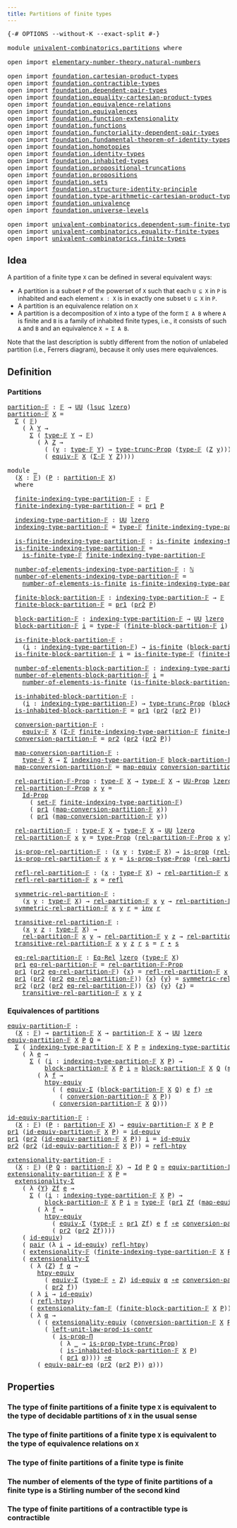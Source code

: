 ```yaml
---
title: Partitions of finite types
---
```


<pre class="Agda"><a id="52" class="Symbol">{-#</a> <a id="56" class="Keyword">OPTIONS</a> <a id="64" class="Pragma">--without-K</a> <a id="76" class="Pragma">--exact-split</a> <a id="90" class="Symbol">#-}</a>

<a id="95" class="Keyword">module</a> <a id="102" href="univalent-combinatorics.partitions.html" class="Module">univalent-combinatorics.partitions</a> <a id="137" class="Keyword">where</a>

<a id="144" class="Keyword">open</a> <a id="149" class="Keyword">import</a> <a id="156" href="elementary-number-theory.natural-numbers.html" class="Module">elementary-number-theory.natural-numbers</a>

<a id="198" class="Keyword">open</a> <a id="203" class="Keyword">import</a> <a id="210" href="foundation.cartesian-product-types.html" class="Module">foundation.cartesian-product-types</a>
<a id="245" class="Keyword">open</a> <a id="250" class="Keyword">import</a> <a id="257" href="foundation.contractible-types.html" class="Module">foundation.contractible-types</a>
<a id="287" class="Keyword">open</a> <a id="292" class="Keyword">import</a> <a id="299" href="foundation.dependent-pair-types.html" class="Module">foundation.dependent-pair-types</a>
<a id="331" class="Keyword">open</a> <a id="336" class="Keyword">import</a> <a id="343" href="foundation.equality-cartesian-product-types.html" class="Module">foundation.equality-cartesian-product-types</a>
<a id="387" class="Keyword">open</a> <a id="392" class="Keyword">import</a> <a id="399" href="foundation.equivalence-relations.html" class="Module">foundation.equivalence-relations</a>
<a id="432" class="Keyword">open</a> <a id="437" class="Keyword">import</a> <a id="444" href="foundation.equivalences.html" class="Module">foundation.equivalences</a>
<a id="468" class="Keyword">open</a> <a id="473" class="Keyword">import</a> <a id="480" href="foundation.function-extensionality.html" class="Module">foundation.function-extensionality</a>
<a id="515" class="Keyword">open</a> <a id="520" class="Keyword">import</a> <a id="527" href="foundation.functions.html" class="Module">foundation.functions</a>
<a id="548" class="Keyword">open</a> <a id="553" class="Keyword">import</a> <a id="560" href="foundation.functoriality-dependent-pair-types.html" class="Module">foundation.functoriality-dependent-pair-types</a>
<a id="606" class="Keyword">open</a> <a id="611" class="Keyword">import</a> <a id="618" href="foundation.fundamental-theorem-of-identity-types.html" class="Module">foundation.fundamental-theorem-of-identity-types</a>
<a id="667" class="Keyword">open</a> <a id="672" class="Keyword">import</a> <a id="679" href="foundation.homotopies.html" class="Module">foundation.homotopies</a>
<a id="701" class="Keyword">open</a> <a id="706" class="Keyword">import</a> <a id="713" href="foundation.identity-types.html" class="Module">foundation.identity-types</a>
<a id="739" class="Keyword">open</a> <a id="744" class="Keyword">import</a> <a id="751" href="foundation.inhabited-types.html" class="Module">foundation.inhabited-types</a>
<a id="778" class="Keyword">open</a> <a id="783" class="Keyword">import</a> <a id="790" href="foundation.propositional-truncations.html" class="Module">foundation.propositional-truncations</a>
<a id="827" class="Keyword">open</a> <a id="832" class="Keyword">import</a> <a id="839" href="foundation.propositions.html" class="Module">foundation.propositions</a>
<a id="863" class="Keyword">open</a> <a id="868" class="Keyword">import</a> <a id="875" href="foundation.sets.html" class="Module">foundation.sets</a>
<a id="891" class="Keyword">open</a> <a id="896" class="Keyword">import</a> <a id="903" href="foundation.structure-identity-principle.html" class="Module">foundation.structure-identity-principle</a>
<a id="943" class="Keyword">open</a> <a id="948" class="Keyword">import</a> <a id="955" href="foundation.type-arithmetic-cartesian-product-types.html" class="Module">foundation.type-arithmetic-cartesian-product-types</a>
<a id="1006" class="Keyword">open</a> <a id="1011" class="Keyword">import</a> <a id="1018" href="foundation.univalence.html" class="Module">foundation.univalence</a>
<a id="1040" class="Keyword">open</a> <a id="1045" class="Keyword">import</a> <a id="1052" href="foundation.universe-levels.html" class="Module">foundation.universe-levels</a>

<a id="1080" class="Keyword">open</a> <a id="1085" class="Keyword">import</a> <a id="1092" href="univalent-combinatorics.dependent-sum-finite-types.html" class="Module">univalent-combinatorics.dependent-sum-finite-types</a>
<a id="1143" class="Keyword">open</a> <a id="1148" class="Keyword">import</a> <a id="1155" href="univalent-combinatorics.equality-finite-types.html" class="Module">univalent-combinatorics.equality-finite-types</a>
<a id="1201" class="Keyword">open</a> <a id="1206" class="Keyword">import</a> <a id="1213" href="univalent-combinatorics.finite-types.html" class="Module">univalent-combinatorics.finite-types</a>
</pre>
## Idea

A partition of a finite type `X` can be defined in several equivalent ways:

- A partition is a subset `P` of the powerset of `X` such that each `U ⊆ X` in `P` is inhabited and each element `x : X` is in exactly one subset `U ⊆ X` in `P`.
- A partition is an equivalence relation on `X`
- A partition is a decomposition of `X` into a type of the form `Σ A B` where `A` is finite and `B` is a family of inhabited finite types, i.e., it consists of such `A` and `B` and an equivalence `X ≃ Σ A B`.

Note that the last description is subtly different from the notion of unlabeled partition (i.e., Ferrers diagram), because it only uses mere equivalences.

## Definition

### Partitions

<pre class="Agda"><a id="partition-𝔽"></a><a id="1956" href="univalent-combinatorics.partitions.html#1956" class="Function">partition-𝔽</a> <a id="1968" class="Symbol">:</a> <a id="1970" href="univalent-combinatorics.finite-types.html#4743" class="Function">𝔽</a> <a id="1972" class="Symbol">→</a> <a id="1974" href="foundation-core.universe-levels.html#235" class="Primitive">UU</a> <a id="1977" class="Symbol">(</a><a id="1978" href="Agda.Primitive.html#780" class="Primitive">lsuc</a> <a id="1983" href="Agda.Primitive.html#764" class="Primitive">lzero</a><a id="1988" class="Symbol">)</a>
<a id="1990" href="univalent-combinatorics.partitions.html#1956" class="Function">partition-𝔽</a> <a id="2002" href="univalent-combinatorics.partitions.html#2002" class="Bound">X</a> <a id="2004" class="Symbol">=</a>
  <a id="2008" href="foundation-core.dependent-pair-types.html#515" class="Record">Σ</a> <a id="2010" class="Symbol">(</a> <a id="2012" href="univalent-combinatorics.finite-types.html#4743" class="Function">𝔽</a><a id="2013" class="Symbol">)</a>
    <a id="2019" class="Symbol">(</a> <a id="2021" class="Symbol">λ</a> <a id="2023" href="univalent-combinatorics.partitions.html#2023" class="Bound">Y</a> <a id="2025" class="Symbol">→</a>
      <a id="2033" href="foundation-core.dependent-pair-types.html#515" class="Record">Σ</a> <a id="2035" class="Symbol">(</a> <a id="2037" href="univalent-combinatorics.finite-types.html#4782" class="Function">type-𝔽</a> <a id="2044" href="univalent-combinatorics.partitions.html#2023" class="Bound">Y</a> <a id="2046" class="Symbol">→</a> <a id="2048" href="univalent-combinatorics.finite-types.html#4743" class="Function">𝔽</a><a id="2049" class="Symbol">)</a>
        <a id="2059" class="Symbol">(</a> <a id="2061" class="Symbol">λ</a> <a id="2063" href="univalent-combinatorics.partitions.html#2063" class="Bound">Z</a> <a id="2065" class="Symbol">→</a>
          <a id="2077" class="Symbol">(</a> <a id="2079" class="Symbol">(</a><a id="2080" href="univalent-combinatorics.partitions.html#2080" class="Bound">y</a> <a id="2082" class="Symbol">:</a> <a id="2084" href="univalent-combinatorics.finite-types.html#4782" class="Function">type-𝔽</a> <a id="2091" href="univalent-combinatorics.partitions.html#2023" class="Bound">Y</a><a id="2092" class="Symbol">)</a> <a id="2094" class="Symbol">→</a> <a id="2096" href="foundation.propositional-truncations.html#2048" class="Function">type-trunc-Prop</a> <a id="2112" class="Symbol">(</a><a id="2113" href="univalent-combinatorics.finite-types.html#4782" class="Function">type-𝔽</a> <a id="2120" class="Symbol">(</a><a id="2121" href="univalent-combinatorics.partitions.html#2063" class="Bound">Z</a> <a id="2123" href="univalent-combinatorics.partitions.html#2080" class="Bound">y</a><a id="2124" class="Symbol">)))</a> <a id="2128" href="foundation-core.cartesian-product-types.html#590" class="Function Operator">×</a>
          <a id="2140" class="Symbol">(</a> <a id="2142" href="univalent-combinatorics.finite-types.html#17801" class="Function">equiv-𝔽</a> <a id="2150" href="univalent-combinatorics.partitions.html#2002" class="Bound">X</a> <a id="2152" class="Symbol">(</a><a id="2153" href="univalent-combinatorics.dependent-sum-finite-types.html#2958" class="Function">Σ-𝔽</a> <a id="2157" href="univalent-combinatorics.partitions.html#2023" class="Bound">Y</a> <a id="2159" href="univalent-combinatorics.partitions.html#2063" class="Bound">Z</a><a id="2160" class="Symbol">))))</a>

<a id="2166" class="Keyword">module</a> <a id="2173" href="univalent-combinatorics.partitions.html#2173" class="Module">_</a>
  <a id="2177" class="Symbol">(</a><a id="2178" href="univalent-combinatorics.partitions.html#2178" class="Bound">X</a> <a id="2180" class="Symbol">:</a> <a id="2182" href="univalent-combinatorics.finite-types.html#4743" class="Function">𝔽</a><a id="2183" class="Symbol">)</a> <a id="2185" class="Symbol">(</a><a id="2186" href="univalent-combinatorics.partitions.html#2186" class="Bound">P</a> <a id="2188" class="Symbol">:</a> <a id="2190" href="univalent-combinatorics.partitions.html#1956" class="Function">partition-𝔽</a> <a id="2202" href="univalent-combinatorics.partitions.html#2178" class="Bound">X</a><a id="2203" class="Symbol">)</a>
  <a id="2207" class="Keyword">where</a>

  <a id="2216" href="univalent-combinatorics.partitions.html#2216" class="Function">finite-indexing-type-partition-𝔽</a> <a id="2249" class="Symbol">:</a> <a id="2251" href="univalent-combinatorics.finite-types.html#4743" class="Function">𝔽</a>
  <a id="2255" href="univalent-combinatorics.partitions.html#2216" class="Function">finite-indexing-type-partition-𝔽</a> <a id="2288" class="Symbol">=</a> <a id="2290" href="foundation-core.dependent-pair-types.html#605" class="Field">pr1</a> <a id="2294" href="univalent-combinatorics.partitions.html#2186" class="Bound">P</a>

  <a id="2299" href="univalent-combinatorics.partitions.html#2299" class="Function">indexing-type-partition-𝔽</a> <a id="2325" class="Symbol">:</a> <a id="2327" href="foundation-core.universe-levels.html#235" class="Primitive">UU</a> <a id="2330" href="Agda.Primitive.html#764" class="Primitive">lzero</a>
  <a id="2338" href="univalent-combinatorics.partitions.html#2299" class="Function">indexing-type-partition-𝔽</a> <a id="2364" class="Symbol">=</a> <a id="2366" href="univalent-combinatorics.finite-types.html#4782" class="Function">type-𝔽</a> <a id="2373" href="univalent-combinatorics.partitions.html#2216" class="Function">finite-indexing-type-partition-𝔽</a>

  <a id="2409" href="univalent-combinatorics.partitions.html#2409" class="Function">is-finite-indexing-type-partition-𝔽</a> <a id="2445" class="Symbol">:</a> <a id="2447" href="univalent-combinatorics.finite-types.html#4004" class="Function">is-finite</a> <a id="2457" href="univalent-combinatorics.partitions.html#2299" class="Function">indexing-type-partition-𝔽</a>
  <a id="2485" href="univalent-combinatorics.partitions.html#2409" class="Function">is-finite-indexing-type-partition-𝔽</a> <a id="2521" class="Symbol">=</a>
    <a id="2527" href="univalent-combinatorics.finite-types.html#4827" class="Function">is-finite-type-𝔽</a> <a id="2544" href="univalent-combinatorics.partitions.html#2216" class="Function">finite-indexing-type-partition-𝔽</a>

  <a id="2580" href="univalent-combinatorics.partitions.html#2580" class="Function">number-of-elements-indexing-type-partition-𝔽</a> <a id="2625" class="Symbol">:</a> <a id="2627" href="elementary-number-theory.natural-numbers.html#1530" class="Datatype">ℕ</a>
  <a id="2631" href="univalent-combinatorics.partitions.html#2580" class="Function">number-of-elements-indexing-type-partition-𝔽</a> <a id="2676" class="Symbol">=</a>
    <a id="2682" href="univalent-combinatorics.finite-types.html#12503" class="Function">number-of-elements-is-finite</a> <a id="2711" href="univalent-combinatorics.partitions.html#2409" class="Function">is-finite-indexing-type-partition-𝔽</a>

  <a id="2750" href="univalent-combinatorics.partitions.html#2750" class="Function">finite-block-partition-𝔽</a> <a id="2775" class="Symbol">:</a> <a id="2777" href="univalent-combinatorics.partitions.html#2299" class="Function">indexing-type-partition-𝔽</a> <a id="2803" class="Symbol">→</a> <a id="2805" href="univalent-combinatorics.finite-types.html#4743" class="Function">𝔽</a>
  <a id="2809" href="univalent-combinatorics.partitions.html#2750" class="Function">finite-block-partition-𝔽</a> <a id="2834" class="Symbol">=</a> <a id="2836" href="foundation-core.dependent-pair-types.html#605" class="Field">pr1</a> <a id="2840" class="Symbol">(</a><a id="2841" href="foundation-core.dependent-pair-types.html#617" class="Field">pr2</a> <a id="2845" href="univalent-combinatorics.partitions.html#2186" class="Bound">P</a><a id="2846" class="Symbol">)</a>

  <a id="2851" href="univalent-combinatorics.partitions.html#2851" class="Function">block-partition-𝔽</a> <a id="2869" class="Symbol">:</a> <a id="2871" href="univalent-combinatorics.partitions.html#2299" class="Function">indexing-type-partition-𝔽</a> <a id="2897" class="Symbol">→</a> <a id="2899" href="foundation-core.universe-levels.html#235" class="Primitive">UU</a> <a id="2902" href="Agda.Primitive.html#764" class="Primitive">lzero</a>
  <a id="2910" href="univalent-combinatorics.partitions.html#2851" class="Function">block-partition-𝔽</a> <a id="2928" href="univalent-combinatorics.partitions.html#2928" class="Bound">i</a> <a id="2930" class="Symbol">=</a> <a id="2932" href="univalent-combinatorics.finite-types.html#4782" class="Function">type-𝔽</a> <a id="2939" class="Symbol">(</a><a id="2940" href="univalent-combinatorics.partitions.html#2750" class="Function">finite-block-partition-𝔽</a> <a id="2965" href="univalent-combinatorics.partitions.html#2928" class="Bound">i</a><a id="2966" class="Symbol">)</a>

  <a id="2971" href="univalent-combinatorics.partitions.html#2971" class="Function">is-finite-block-partition-𝔽</a> <a id="2999" class="Symbol">:</a>
    <a id="3005" class="Symbol">(</a><a id="3006" href="univalent-combinatorics.partitions.html#3006" class="Bound">i</a> <a id="3008" class="Symbol">:</a> <a id="3010" href="univalent-combinatorics.partitions.html#2299" class="Function">indexing-type-partition-𝔽</a><a id="3035" class="Symbol">)</a> <a id="3037" class="Symbol">→</a> <a id="3039" href="univalent-combinatorics.finite-types.html#4004" class="Function">is-finite</a> <a id="3049" class="Symbol">(</a><a id="3050" href="univalent-combinatorics.partitions.html#2851" class="Function">block-partition-𝔽</a> <a id="3068" href="univalent-combinatorics.partitions.html#3006" class="Bound">i</a><a id="3069" class="Symbol">)</a>
  <a id="3073" href="univalent-combinatorics.partitions.html#2971" class="Function">is-finite-block-partition-𝔽</a> <a id="3101" href="univalent-combinatorics.partitions.html#3101" class="Bound">i</a> <a id="3103" class="Symbol">=</a> <a id="3105" href="univalent-combinatorics.finite-types.html#4827" class="Function">is-finite-type-𝔽</a> <a id="3122" class="Symbol">(</a><a id="3123" href="univalent-combinatorics.partitions.html#2750" class="Function">finite-block-partition-𝔽</a> <a id="3148" href="univalent-combinatorics.partitions.html#3101" class="Bound">i</a><a id="3149" class="Symbol">)</a>

  <a id="3154" href="univalent-combinatorics.partitions.html#3154" class="Function">number-of-elements-block-partition-𝔽</a> <a id="3191" class="Symbol">:</a> <a id="3193" href="univalent-combinatorics.partitions.html#2299" class="Function">indexing-type-partition-𝔽</a> <a id="3219" class="Symbol">→</a> <a id="3221" href="elementary-number-theory.natural-numbers.html#1530" class="Datatype">ℕ</a>
  <a id="3225" href="univalent-combinatorics.partitions.html#3154" class="Function">number-of-elements-block-partition-𝔽</a> <a id="3262" href="univalent-combinatorics.partitions.html#3262" class="Bound">i</a> <a id="3264" class="Symbol">=</a>
    <a id="3270" href="univalent-combinatorics.finite-types.html#12503" class="Function">number-of-elements-is-finite</a> <a id="3299" class="Symbol">(</a><a id="3300" href="univalent-combinatorics.partitions.html#2971" class="Function">is-finite-block-partition-𝔽</a> <a id="3328" href="univalent-combinatorics.partitions.html#3262" class="Bound">i</a><a id="3329" class="Symbol">)</a>

  <a id="3334" href="univalent-combinatorics.partitions.html#3334" class="Function">is-inhabited-block-partition-𝔽</a> <a id="3365" class="Symbol">:</a>
    <a id="3371" class="Symbol">(</a><a id="3372" href="univalent-combinatorics.partitions.html#3372" class="Bound">i</a> <a id="3374" class="Symbol">:</a> <a id="3376" href="univalent-combinatorics.partitions.html#2299" class="Function">indexing-type-partition-𝔽</a><a id="3401" class="Symbol">)</a> <a id="3403" class="Symbol">→</a> <a id="3405" href="foundation.propositional-truncations.html#2048" class="Function">type-trunc-Prop</a> <a id="3421" class="Symbol">(</a><a id="3422" href="univalent-combinatorics.partitions.html#2851" class="Function">block-partition-𝔽</a> <a id="3440" href="univalent-combinatorics.partitions.html#3372" class="Bound">i</a><a id="3441" class="Symbol">)</a>
  <a id="3445" href="univalent-combinatorics.partitions.html#3334" class="Function">is-inhabited-block-partition-𝔽</a> <a id="3476" class="Symbol">=</a> <a id="3478" href="foundation-core.dependent-pair-types.html#605" class="Field">pr1</a> <a id="3482" class="Symbol">(</a><a id="3483" href="foundation-core.dependent-pair-types.html#617" class="Field">pr2</a> <a id="3487" class="Symbol">(</a><a id="3488" href="foundation-core.dependent-pair-types.html#617" class="Field">pr2</a> <a id="3492" href="univalent-combinatorics.partitions.html#2186" class="Bound">P</a><a id="3493" class="Symbol">))</a>

  <a id="3499" href="univalent-combinatorics.partitions.html#3499" class="Function">conversion-partition-𝔽</a> <a id="3522" class="Symbol">:</a>
    <a id="3528" href="univalent-combinatorics.finite-types.html#17801" class="Function">equiv-𝔽</a> <a id="3536" href="univalent-combinatorics.partitions.html#2178" class="Bound">X</a> <a id="3538" class="Symbol">(</a><a id="3539" href="univalent-combinatorics.dependent-sum-finite-types.html#2958" class="Function">Σ-𝔽</a> <a id="3543" href="univalent-combinatorics.partitions.html#2216" class="Function">finite-indexing-type-partition-𝔽</a> <a id="3576" href="univalent-combinatorics.partitions.html#2750" class="Function">finite-block-partition-𝔽</a><a id="3600" class="Symbol">)</a>
  <a id="3604" href="univalent-combinatorics.partitions.html#3499" class="Function">conversion-partition-𝔽</a> <a id="3627" class="Symbol">=</a> <a id="3629" href="foundation-core.dependent-pair-types.html#617" class="Field">pr2</a> <a id="3633" class="Symbol">(</a><a id="3634" href="foundation-core.dependent-pair-types.html#617" class="Field">pr2</a> <a id="3638" class="Symbol">(</a><a id="3639" href="foundation-core.dependent-pair-types.html#617" class="Field">pr2</a> <a id="3643" href="univalent-combinatorics.partitions.html#2186" class="Bound">P</a><a id="3644" class="Symbol">))</a>

  <a id="3650" href="univalent-combinatorics.partitions.html#3650" class="Function">map-conversion-partition-𝔽</a> <a id="3677" class="Symbol">:</a>
    <a id="3683" href="univalent-combinatorics.finite-types.html#4782" class="Function">type-𝔽</a> <a id="3690" href="univalent-combinatorics.partitions.html#2178" class="Bound">X</a> <a id="3692" class="Symbol">→</a> <a id="3694" href="foundation-core.dependent-pair-types.html#515" class="Record">Σ</a> <a id="3696" href="univalent-combinatorics.partitions.html#2299" class="Function">indexing-type-partition-𝔽</a> <a id="3722" href="univalent-combinatorics.partitions.html#2851" class="Function">block-partition-𝔽</a>
  <a id="3742" href="univalent-combinatorics.partitions.html#3650" class="Function">map-conversion-partition-𝔽</a> <a id="3769" class="Symbol">=</a> <a id="3771" href="foundation-core.equivalences.html#1821" class="Function">map-equiv</a> <a id="3781" href="univalent-combinatorics.partitions.html#3499" class="Function">conversion-partition-𝔽</a>

  <a id="3807" href="univalent-combinatorics.partitions.html#3807" class="Function">rel-partition-𝔽-Prop</a> <a id="3828" class="Symbol">:</a> <a id="3830" href="univalent-combinatorics.finite-types.html#4782" class="Function">type-𝔽</a> <a id="3837" href="univalent-combinatorics.partitions.html#2178" class="Bound">X</a> <a id="3839" class="Symbol">→</a> <a id="3841" href="univalent-combinatorics.finite-types.html#4782" class="Function">type-𝔽</a> <a id="3848" href="univalent-combinatorics.partitions.html#2178" class="Bound">X</a> <a id="3850" class="Symbol">→</a> <a id="3852" href="foundation-core.propositions.html#1393" class="Function">UU-Prop</a> <a id="3860" href="Agda.Primitive.html#764" class="Primitive">lzero</a>
  <a id="3868" href="univalent-combinatorics.partitions.html#3807" class="Function">rel-partition-𝔽-Prop</a> <a id="3889" href="univalent-combinatorics.partitions.html#3889" class="Bound">x</a> <a id="3891" href="univalent-combinatorics.partitions.html#3891" class="Bound">y</a> <a id="3893" class="Symbol">=</a>
    <a id="3899" href="foundation-core.sets.html#1420" class="Function">Id-Prop</a>
      <a id="3913" class="Symbol">(</a> <a id="3915" href="univalent-combinatorics.equality-finite-types.html#1918" class="Function">set-𝔽</a> <a id="3921" href="univalent-combinatorics.partitions.html#2216" class="Function">finite-indexing-type-partition-𝔽</a><a id="3953" class="Symbol">)</a>
      <a id="3961" class="Symbol">(</a> <a id="3963" href="foundation-core.dependent-pair-types.html#605" class="Field">pr1</a> <a id="3967" class="Symbol">(</a><a id="3968" href="univalent-combinatorics.partitions.html#3650" class="Function">map-conversion-partition-𝔽</a> <a id="3995" href="univalent-combinatorics.partitions.html#3889" class="Bound">x</a><a id="3996" class="Symbol">))</a>
      <a id="4005" class="Symbol">(</a> <a id="4007" href="foundation-core.dependent-pair-types.html#605" class="Field">pr1</a> <a id="4011" class="Symbol">(</a><a id="4012" href="univalent-combinatorics.partitions.html#3650" class="Function">map-conversion-partition-𝔽</a> <a id="4039" href="univalent-combinatorics.partitions.html#3891" class="Bound">y</a><a id="4040" class="Symbol">))</a>

  <a id="4046" href="univalent-combinatorics.partitions.html#4046" class="Function">rel-partition-𝔽</a> <a id="4062" class="Symbol">:</a> <a id="4064" href="univalent-combinatorics.finite-types.html#4782" class="Function">type-𝔽</a> <a id="4071" href="univalent-combinatorics.partitions.html#2178" class="Bound">X</a> <a id="4073" class="Symbol">→</a> <a id="4075" href="univalent-combinatorics.finite-types.html#4782" class="Function">type-𝔽</a> <a id="4082" href="univalent-combinatorics.partitions.html#2178" class="Bound">X</a> <a id="4084" class="Symbol">→</a> <a id="4086" href="foundation-core.universe-levels.html#235" class="Primitive">UU</a> <a id="4089" href="Agda.Primitive.html#764" class="Primitive">lzero</a>
  <a id="4097" href="univalent-combinatorics.partitions.html#4046" class="Function">rel-partition-𝔽</a> <a id="4113" href="univalent-combinatorics.partitions.html#4113" class="Bound">x</a> <a id="4115" href="univalent-combinatorics.partitions.html#4115" class="Bound">y</a> <a id="4117" class="Symbol">=</a> <a id="4119" href="foundation-core.propositions.html#1495" class="Function">type-Prop</a> <a id="4129" class="Symbol">(</a><a id="4130" href="univalent-combinatorics.partitions.html#3807" class="Function">rel-partition-𝔽-Prop</a> <a id="4151" href="univalent-combinatorics.partitions.html#4113" class="Bound">x</a> <a id="4153" href="univalent-combinatorics.partitions.html#4115" class="Bound">y</a><a id="4154" class="Symbol">)</a>

  <a id="4159" href="univalent-combinatorics.partitions.html#4159" class="Function">is-prop-rel-partition-𝔽</a> <a id="4183" class="Symbol">:</a> <a id="4185" class="Symbol">(</a><a id="4186" href="univalent-combinatorics.partitions.html#4186" class="Bound">x</a> <a id="4188" href="univalent-combinatorics.partitions.html#4188" class="Bound">y</a> <a id="4190" class="Symbol">:</a> <a id="4192" href="univalent-combinatorics.finite-types.html#4782" class="Function">type-𝔽</a> <a id="4199" href="univalent-combinatorics.partitions.html#2178" class="Bound">X</a><a id="4200" class="Symbol">)</a> <a id="4202" class="Symbol">→</a> <a id="4204" href="foundation-core.propositions.html#1309" class="Function">is-prop</a> <a id="4212" class="Symbol">(</a><a id="4213" href="univalent-combinatorics.partitions.html#4046" class="Function">rel-partition-𝔽</a> <a id="4229" href="univalent-combinatorics.partitions.html#4186" class="Bound">x</a> <a id="4231" href="univalent-combinatorics.partitions.html#4188" class="Bound">y</a><a id="4232" class="Symbol">)</a>
  <a id="4236" href="univalent-combinatorics.partitions.html#4159" class="Function">is-prop-rel-partition-𝔽</a> <a id="4260" href="univalent-combinatorics.partitions.html#4260" class="Bound">x</a> <a id="4262" href="univalent-combinatorics.partitions.html#4262" class="Bound">y</a> <a id="4264" class="Symbol">=</a> <a id="4266" href="foundation-core.propositions.html#1562" class="Function">is-prop-type-Prop</a> <a id="4284" class="Symbol">(</a><a id="4285" href="univalent-combinatorics.partitions.html#3807" class="Function">rel-partition-𝔽-Prop</a> <a id="4306" href="univalent-combinatorics.partitions.html#4260" class="Bound">x</a> <a id="4308" href="univalent-combinatorics.partitions.html#4262" class="Bound">y</a><a id="4309" class="Symbol">)</a>

  <a id="4314" href="univalent-combinatorics.partitions.html#4314" class="Function">refl-rel-partition-𝔽</a> <a id="4335" class="Symbol">:</a> <a id="4337" class="Symbol">(</a><a id="4338" href="univalent-combinatorics.partitions.html#4338" class="Bound">x</a> <a id="4340" class="Symbol">:</a> <a id="4342" href="univalent-combinatorics.finite-types.html#4782" class="Function">type-𝔽</a> <a id="4349" href="univalent-combinatorics.partitions.html#2178" class="Bound">X</a><a id="4350" class="Symbol">)</a> <a id="4352" class="Symbol">→</a> <a id="4354" href="univalent-combinatorics.partitions.html#4046" class="Function">rel-partition-𝔽</a> <a id="4370" href="univalent-combinatorics.partitions.html#4338" class="Bound">x</a> <a id="4372" href="univalent-combinatorics.partitions.html#4338" class="Bound">x</a>
  <a id="4376" href="univalent-combinatorics.partitions.html#4314" class="Function">refl-rel-partition-𝔽</a> <a id="4397" href="univalent-combinatorics.partitions.html#4397" class="Bound">x</a> <a id="4399" class="Symbol">=</a> <a id="4401" href="foundation-core.identity-types.html#1820" class="InductiveConstructor">refl</a>

  <a id="4409" href="univalent-combinatorics.partitions.html#4409" class="Function">symmetric-rel-partition-𝔽</a> <a id="4435" class="Symbol">:</a>
    <a id="4441" class="Symbol">(</a><a id="4442" href="univalent-combinatorics.partitions.html#4442" class="Bound">x</a> <a id="4444" href="univalent-combinatorics.partitions.html#4444" class="Bound">y</a> <a id="4446" class="Symbol">:</a> <a id="4448" href="univalent-combinatorics.finite-types.html#4782" class="Function">type-𝔽</a> <a id="4455" href="univalent-combinatorics.partitions.html#2178" class="Bound">X</a><a id="4456" class="Symbol">)</a> <a id="4458" class="Symbol">→</a> <a id="4460" href="univalent-combinatorics.partitions.html#4046" class="Function">rel-partition-𝔽</a> <a id="4476" href="univalent-combinatorics.partitions.html#4442" class="Bound">x</a> <a id="4478" href="univalent-combinatorics.partitions.html#4444" class="Bound">y</a> <a id="4480" class="Symbol">→</a> <a id="4482" href="univalent-combinatorics.partitions.html#4046" class="Function">rel-partition-𝔽</a> <a id="4498" href="univalent-combinatorics.partitions.html#4444" class="Bound">y</a> <a id="4500" href="univalent-combinatorics.partitions.html#4442" class="Bound">x</a>
  <a id="4504" href="univalent-combinatorics.partitions.html#4409" class="Function">symmetric-rel-partition-𝔽</a> <a id="4530" href="univalent-combinatorics.partitions.html#4530" class="Bound">x</a> <a id="4532" href="univalent-combinatorics.partitions.html#4532" class="Bound">y</a> <a id="4534" href="univalent-combinatorics.partitions.html#4534" class="Bound">r</a> <a id="4536" class="Symbol">=</a> <a id="4538" href="foundation-core.identity-types.html#2729" class="Function">inv</a> <a id="4542" href="univalent-combinatorics.partitions.html#4534" class="Bound">r</a>

  <a id="4547" href="univalent-combinatorics.partitions.html#4547" class="Function">transitive-rel-partition-𝔽</a> <a id="4574" class="Symbol">:</a>
    <a id="4580" class="Symbol">(</a><a id="4581" href="univalent-combinatorics.partitions.html#4581" class="Bound">x</a> <a id="4583" href="univalent-combinatorics.partitions.html#4583" class="Bound">y</a> <a id="4585" href="univalent-combinatorics.partitions.html#4585" class="Bound">z</a> <a id="4587" class="Symbol">:</a> <a id="4589" href="univalent-combinatorics.finite-types.html#4782" class="Function">type-𝔽</a> <a id="4596" href="univalent-combinatorics.partitions.html#2178" class="Bound">X</a><a id="4597" class="Symbol">)</a> <a id="4599" class="Symbol">→</a>
    <a id="4605" href="univalent-combinatorics.partitions.html#4046" class="Function">rel-partition-𝔽</a> <a id="4621" href="univalent-combinatorics.partitions.html#4581" class="Bound">x</a> <a id="4623" href="univalent-combinatorics.partitions.html#4583" class="Bound">y</a> <a id="4625" class="Symbol">→</a> <a id="4627" href="univalent-combinatorics.partitions.html#4046" class="Function">rel-partition-𝔽</a> <a id="4643" href="univalent-combinatorics.partitions.html#4583" class="Bound">y</a> <a id="4645" href="univalent-combinatorics.partitions.html#4585" class="Bound">z</a> <a id="4647" class="Symbol">→</a> <a id="4649" href="univalent-combinatorics.partitions.html#4046" class="Function">rel-partition-𝔽</a> <a id="4665" href="univalent-combinatorics.partitions.html#4581" class="Bound">x</a> <a id="4667" href="univalent-combinatorics.partitions.html#4585" class="Bound">z</a>
  <a id="4671" href="univalent-combinatorics.partitions.html#4547" class="Function">transitive-rel-partition-𝔽</a> <a id="4698" href="univalent-combinatorics.partitions.html#4698" class="Bound">x</a> <a id="4700" href="univalent-combinatorics.partitions.html#4700" class="Bound">y</a> <a id="4702" href="univalent-combinatorics.partitions.html#4702" class="Bound">z</a> <a id="4704" href="univalent-combinatorics.partitions.html#4704" class="Bound">r</a> <a id="4706" href="univalent-combinatorics.partitions.html#4706" class="Bound">s</a> <a id="4708" class="Symbol">=</a> <a id="4710" href="univalent-combinatorics.partitions.html#4704" class="Bound">r</a> <a id="4712" href="foundation-core.identity-types.html#2425" class="Function Operator">∙</a> <a id="4714" href="univalent-combinatorics.partitions.html#4706" class="Bound">s</a>

  <a id="4719" href="univalent-combinatorics.partitions.html#4719" class="Function">eq-rel-partition-𝔽</a> <a id="4738" class="Symbol">:</a> <a id="4740" href="foundation.equivalence-relations.html#970" class="Function">Eq-Rel</a> <a id="4747" href="Agda.Primitive.html#764" class="Primitive">lzero</a> <a id="4753" class="Symbol">(</a><a id="4754" href="univalent-combinatorics.finite-types.html#4782" class="Function">type-𝔽</a> <a id="4761" href="univalent-combinatorics.partitions.html#2178" class="Bound">X</a><a id="4762" class="Symbol">)</a>
  <a id="4766" href="foundation-core.dependent-pair-types.html#605" class="Field">pr1</a> <a id="4770" href="univalent-combinatorics.partitions.html#4719" class="Function">eq-rel-partition-𝔽</a> <a id="4789" class="Symbol">=</a> <a id="4791" href="univalent-combinatorics.partitions.html#3807" class="Function">rel-partition-𝔽-Prop</a>
  <a id="4814" href="foundation-core.dependent-pair-types.html#605" class="Field">pr1</a> <a id="4818" class="Symbol">(</a><a id="4819" href="foundation-core.dependent-pair-types.html#617" class="Field">pr2</a> <a id="4823" href="univalent-combinatorics.partitions.html#4719" class="Function">eq-rel-partition-𝔽</a><a id="4841" class="Symbol">)</a> <a id="4843" class="Symbol">{</a><a id="4844" href="univalent-combinatorics.partitions.html#4844" class="Bound">x</a><a id="4845" class="Symbol">}</a> <a id="4847" class="Symbol">=</a> <a id="4849" href="univalent-combinatorics.partitions.html#4314" class="Function">refl-rel-partition-𝔽</a> <a id="4870" href="univalent-combinatorics.partitions.html#4844" class="Bound">x</a>
  <a id="4874" href="foundation-core.dependent-pair-types.html#605" class="Field">pr1</a> <a id="4878" class="Symbol">(</a><a id="4879" href="foundation-core.dependent-pair-types.html#617" class="Field">pr2</a> <a id="4883" class="Symbol">(</a><a id="4884" href="foundation-core.dependent-pair-types.html#617" class="Field">pr2</a> <a id="4888" href="univalent-combinatorics.partitions.html#4719" class="Function">eq-rel-partition-𝔽</a><a id="4906" class="Symbol">))</a> <a id="4909" class="Symbol">{</a><a id="4910" href="univalent-combinatorics.partitions.html#4910" class="Bound">x</a><a id="4911" class="Symbol">}</a> <a id="4913" class="Symbol">{</a><a id="4914" href="univalent-combinatorics.partitions.html#4914" class="Bound">y</a><a id="4915" class="Symbol">}</a> <a id="4917" class="Symbol">=</a> <a id="4919" href="univalent-combinatorics.partitions.html#4409" class="Function">symmetric-rel-partition-𝔽</a> <a id="4945" href="univalent-combinatorics.partitions.html#4910" class="Bound">x</a> <a id="4947" href="univalent-combinatorics.partitions.html#4914" class="Bound">y</a>
  <a id="4951" href="foundation-core.dependent-pair-types.html#617" class="Field">pr2</a> <a id="4955" class="Symbol">(</a><a id="4956" href="foundation-core.dependent-pair-types.html#617" class="Field">pr2</a> <a id="4960" class="Symbol">(</a><a id="4961" href="foundation-core.dependent-pair-types.html#617" class="Field">pr2</a> <a id="4965" href="univalent-combinatorics.partitions.html#4719" class="Function">eq-rel-partition-𝔽</a><a id="4983" class="Symbol">))</a> <a id="4986" class="Symbol">{</a><a id="4987" href="univalent-combinatorics.partitions.html#4987" class="Bound">x</a><a id="4988" class="Symbol">}</a> <a id="4990" class="Symbol">{</a><a id="4991" href="univalent-combinatorics.partitions.html#4991" class="Bound">y</a><a id="4992" class="Symbol">}</a> <a id="4994" class="Symbol">{</a><a id="4995" href="univalent-combinatorics.partitions.html#4995" class="Bound">z</a><a id="4996" class="Symbol">}</a> <a id="4998" class="Symbol">=</a>
    <a id="5004" href="univalent-combinatorics.partitions.html#4547" class="Function">transitive-rel-partition-𝔽</a> <a id="5031" href="univalent-combinatorics.partitions.html#4987" class="Bound">x</a> <a id="5033" href="univalent-combinatorics.partitions.html#4991" class="Bound">y</a> <a id="5035" href="univalent-combinatorics.partitions.html#4995" class="Bound">z</a>
</pre>
### Equivalences of partitions

<pre class="Agda"><a id="equiv-partition-𝔽"></a><a id="5082" href="univalent-combinatorics.partitions.html#5082" class="Function">equiv-partition-𝔽</a> <a id="5100" class="Symbol">:</a>
  <a id="5104" class="Symbol">(</a><a id="5105" href="univalent-combinatorics.partitions.html#5105" class="Bound">X</a> <a id="5107" class="Symbol">:</a> <a id="5109" href="univalent-combinatorics.finite-types.html#4743" class="Function">𝔽</a><a id="5110" class="Symbol">)</a> <a id="5112" class="Symbol">→</a> <a id="5114" href="univalent-combinatorics.partitions.html#1956" class="Function">partition-𝔽</a> <a id="5126" href="univalent-combinatorics.partitions.html#5105" class="Bound">X</a> <a id="5128" class="Symbol">→</a> <a id="5130" href="univalent-combinatorics.partitions.html#1956" class="Function">partition-𝔽</a> <a id="5142" href="univalent-combinatorics.partitions.html#5105" class="Bound">X</a> <a id="5144" class="Symbol">→</a> <a id="5146" href="foundation-core.universe-levels.html#235" class="Primitive">UU</a> <a id="5149" href="Agda.Primitive.html#764" class="Primitive">lzero</a>
<a id="5155" href="univalent-combinatorics.partitions.html#5082" class="Function">equiv-partition-𝔽</a> <a id="5173" href="univalent-combinatorics.partitions.html#5173" class="Bound">X</a> <a id="5175" href="univalent-combinatorics.partitions.html#5175" class="Bound">P</a> <a id="5177" href="univalent-combinatorics.partitions.html#5177" class="Bound">Q</a> <a id="5179" class="Symbol">=</a>
  <a id="5183" href="foundation-core.dependent-pair-types.html#515" class="Record">Σ</a> <a id="5185" class="Symbol">(</a> <a id="5187" href="univalent-combinatorics.partitions.html#2299" class="Function">indexing-type-partition-𝔽</a> <a id="5213" href="univalent-combinatorics.partitions.html#5173" class="Bound">X</a> <a id="5215" href="univalent-combinatorics.partitions.html#5175" class="Bound">P</a> <a id="5217" href="foundation-core.equivalences.html#1621" class="Function Operator">≃</a> <a id="5219" href="univalent-combinatorics.partitions.html#2299" class="Function">indexing-type-partition-𝔽</a> <a id="5245" href="univalent-combinatorics.partitions.html#5173" class="Bound">X</a> <a id="5247" href="univalent-combinatorics.partitions.html#5177" class="Bound">Q</a><a id="5248" class="Symbol">)</a>
    <a id="5254" class="Symbol">(</a> <a id="5256" class="Symbol">λ</a> <a id="5258" href="univalent-combinatorics.partitions.html#5258" class="Bound">e</a> <a id="5260" class="Symbol">→</a>
      <a id="5268" href="foundation-core.dependent-pair-types.html#515" class="Record">Σ</a> <a id="5270" class="Symbol">(</a> <a id="5272" class="Symbol">(</a><a id="5273" href="univalent-combinatorics.partitions.html#5273" class="Bound">i</a> <a id="5275" class="Symbol">:</a> <a id="5277" href="univalent-combinatorics.partitions.html#2299" class="Function">indexing-type-partition-𝔽</a> <a id="5303" href="univalent-combinatorics.partitions.html#5173" class="Bound">X</a> <a id="5305" href="univalent-combinatorics.partitions.html#5175" class="Bound">P</a><a id="5306" class="Symbol">)</a> <a id="5308" class="Symbol">→</a>
          <a id="5320" href="univalent-combinatorics.partitions.html#2851" class="Function">block-partition-𝔽</a> <a id="5338" href="univalent-combinatorics.partitions.html#5173" class="Bound">X</a> <a id="5340" href="univalent-combinatorics.partitions.html#5175" class="Bound">P</a> <a id="5342" href="univalent-combinatorics.partitions.html#5273" class="Bound">i</a> <a id="5344" href="foundation-core.equivalences.html#1621" class="Function Operator">≃</a> <a id="5346" href="univalent-combinatorics.partitions.html#2851" class="Function">block-partition-𝔽</a> <a id="5364" href="univalent-combinatorics.partitions.html#5173" class="Bound">X</a> <a id="5366" href="univalent-combinatorics.partitions.html#5177" class="Bound">Q</a> <a id="5368" class="Symbol">(</a><a id="5369" href="foundation-core.equivalences.html#1821" class="Function">map-equiv</a> <a id="5379" href="univalent-combinatorics.partitions.html#5258" class="Bound">e</a> <a id="5381" href="univalent-combinatorics.partitions.html#5273" class="Bound">i</a><a id="5382" class="Symbol">))</a>
        <a id="5393" class="Symbol">(</a> <a id="5395" class="Symbol">λ</a> <a id="5397" href="univalent-combinatorics.partitions.html#5397" class="Bound">f</a> <a id="5399" class="Symbol">→</a>
          <a id="5411" href="foundation.equivalences.html#12711" class="Function">htpy-equiv</a>
            <a id="5434" class="Symbol">(</a> <a id="5436" class="Symbol">(</a> <a id="5438" href="foundation-core.functoriality-dependent-pair-types.html#10434" class="Function">equiv-Σ</a> <a id="5446" class="Symbol">(</a><a id="5447" href="univalent-combinatorics.partitions.html#2851" class="Function">block-partition-𝔽</a> <a id="5465" href="univalent-combinatorics.partitions.html#5173" class="Bound">X</a> <a id="5467" href="univalent-combinatorics.partitions.html#5177" class="Bound">Q</a><a id="5468" class="Symbol">)</a> <a id="5470" href="univalent-combinatorics.partitions.html#5258" class="Bound">e</a> <a id="5472" href="univalent-combinatorics.partitions.html#5397" class="Bound">f</a><a id="5473" class="Symbol">)</a> <a id="5475" href="foundation-core.equivalences.html#7869" class="Function Operator">∘e</a>
              <a id="5492" class="Symbol">(</a> <a id="5494" href="univalent-combinatorics.partitions.html#3499" class="Function">conversion-partition-𝔽</a> <a id="5517" href="univalent-combinatorics.partitions.html#5173" class="Bound">X</a> <a id="5519" href="univalent-combinatorics.partitions.html#5175" class="Bound">P</a><a id="5520" class="Symbol">))</a>
            <a id="5535" class="Symbol">(</a> <a id="5537" href="univalent-combinatorics.partitions.html#3499" class="Function">conversion-partition-𝔽</a> <a id="5560" href="univalent-combinatorics.partitions.html#5173" class="Bound">X</a> <a id="5562" href="univalent-combinatorics.partitions.html#5177" class="Bound">Q</a><a id="5563" class="Symbol">)))</a>

<a id="id-equiv-partition-𝔽"></a><a id="5568" href="univalent-combinatorics.partitions.html#5568" class="Function">id-equiv-partition-𝔽</a> <a id="5589" class="Symbol">:</a>
  <a id="5593" class="Symbol">(</a><a id="5594" href="univalent-combinatorics.partitions.html#5594" class="Bound">X</a> <a id="5596" class="Symbol">:</a> <a id="5598" href="univalent-combinatorics.finite-types.html#4743" class="Function">𝔽</a><a id="5599" class="Symbol">)</a> <a id="5601" class="Symbol">(</a><a id="5602" href="univalent-combinatorics.partitions.html#5602" class="Bound">P</a> <a id="5604" class="Symbol">:</a> <a id="5606" href="univalent-combinatorics.partitions.html#1956" class="Function">partition-𝔽</a> <a id="5618" href="univalent-combinatorics.partitions.html#5594" class="Bound">X</a><a id="5619" class="Symbol">)</a> <a id="5621" class="Symbol">→</a> <a id="5623" href="univalent-combinatorics.partitions.html#5082" class="Function">equiv-partition-𝔽</a> <a id="5641" href="univalent-combinatorics.partitions.html#5594" class="Bound">X</a> <a id="5643" href="univalent-combinatorics.partitions.html#5602" class="Bound">P</a> <a id="5645" href="univalent-combinatorics.partitions.html#5602" class="Bound">P</a>
<a id="5647" href="foundation-core.dependent-pair-types.html#605" class="Field">pr1</a> <a id="5651" class="Symbol">(</a><a id="5652" href="univalent-combinatorics.partitions.html#5568" class="Function">id-equiv-partition-𝔽</a> <a id="5673" href="univalent-combinatorics.partitions.html#5673" class="Bound">X</a> <a id="5675" href="univalent-combinatorics.partitions.html#5675" class="Bound">P</a><a id="5676" class="Symbol">)</a> <a id="5678" class="Symbol">=</a> <a id="5680" href="foundation-core.equivalences.html#2494" class="Function">id-equiv</a>
<a id="5689" href="foundation-core.dependent-pair-types.html#605" class="Field">pr1</a> <a id="5693" class="Symbol">(</a><a id="5694" href="foundation-core.dependent-pair-types.html#617" class="Field">pr2</a> <a id="5698" class="Symbol">(</a><a id="5699" href="univalent-combinatorics.partitions.html#5568" class="Function">id-equiv-partition-𝔽</a> <a id="5720" href="univalent-combinatorics.partitions.html#5720" class="Bound">X</a> <a id="5722" href="univalent-combinatorics.partitions.html#5722" class="Bound">P</a><a id="5723" class="Symbol">))</a> <a id="5726" href="univalent-combinatorics.partitions.html#5726" class="Bound">i</a> <a id="5728" class="Symbol">=</a> <a id="5730" href="foundation-core.equivalences.html#2494" class="Function">id-equiv</a>
<a id="5739" href="foundation-core.dependent-pair-types.html#617" class="Field">pr2</a> <a id="5743" class="Symbol">(</a><a id="5744" href="foundation-core.dependent-pair-types.html#617" class="Field">pr2</a> <a id="5748" class="Symbol">(</a><a id="5749" href="univalent-combinatorics.partitions.html#5568" class="Function">id-equiv-partition-𝔽</a> <a id="5770" href="univalent-combinatorics.partitions.html#5770" class="Bound">X</a> <a id="5772" href="univalent-combinatorics.partitions.html#5772" class="Bound">P</a><a id="5773" class="Symbol">))</a> <a id="5776" class="Symbol">=</a> <a id="5778" href="foundation-core.homotopies.html#741" class="Function">refl-htpy</a>

<a id="extensionality-partition-𝔽"></a><a id="5789" href="univalent-combinatorics.partitions.html#5789" class="Function">extensionality-partition-𝔽</a> <a id="5816" class="Symbol">:</a>
  <a id="5820" class="Symbol">(</a><a id="5821" href="univalent-combinatorics.partitions.html#5821" class="Bound">X</a> <a id="5823" class="Symbol">:</a> <a id="5825" href="univalent-combinatorics.finite-types.html#4743" class="Function">𝔽</a><a id="5826" class="Symbol">)</a> <a id="5828" class="Symbol">(</a><a id="5829" href="univalent-combinatorics.partitions.html#5829" class="Bound">P</a> <a id="5831" href="univalent-combinatorics.partitions.html#5831" class="Bound">Q</a> <a id="5833" class="Symbol">:</a> <a id="5835" href="univalent-combinatorics.partitions.html#1956" class="Function">partition-𝔽</a> <a id="5847" href="univalent-combinatorics.partitions.html#5821" class="Bound">X</a><a id="5848" class="Symbol">)</a> <a id="5850" class="Symbol">→</a> <a id="5852" href="foundation-core.identity-types.html#1767" class="Datatype">Id</a> <a id="5855" href="univalent-combinatorics.partitions.html#5829" class="Bound">P</a> <a id="5857" href="univalent-combinatorics.partitions.html#5831" class="Bound">Q</a> <a id="5859" href="foundation-core.equivalences.html#1621" class="Function Operator">≃</a> <a id="5861" href="univalent-combinatorics.partitions.html#5082" class="Function">equiv-partition-𝔽</a> <a id="5879" href="univalent-combinatorics.partitions.html#5821" class="Bound">X</a> <a id="5881" href="univalent-combinatorics.partitions.html#5829" class="Bound">P</a> <a id="5883" href="univalent-combinatorics.partitions.html#5831" class="Bound">Q</a>
<a id="5885" href="univalent-combinatorics.partitions.html#5789" class="Function">extensionality-partition-𝔽</a> <a id="5912" href="univalent-combinatorics.partitions.html#5912" class="Bound">X</a> <a id="5914" href="univalent-combinatorics.partitions.html#5914" class="Bound">P</a> <a id="5916" class="Symbol">=</a>
  <a id="5920" href="foundation.structure-identity-principle.html#2994" class="Function">extensionality-Σ</a>
    <a id="5941" class="Symbol">(</a> <a id="5943" class="Symbol">λ</a> <a id="5945" class="Symbol">{</a><a id="5946" href="univalent-combinatorics.partitions.html#5946" class="Bound">Y</a><a id="5947" class="Symbol">}</a> <a id="5949" href="univalent-combinatorics.partitions.html#5949" class="Bound">Zf</a> <a id="5952" href="univalent-combinatorics.partitions.html#5952" class="Bound">e</a> <a id="5954" class="Symbol">→</a>
      <a id="5962" href="foundation-core.dependent-pair-types.html#515" class="Record">Σ</a> <a id="5964" class="Symbol">(</a> <a id="5966" class="Symbol">(</a><a id="5967" href="univalent-combinatorics.partitions.html#5967" class="Bound">i</a> <a id="5969" class="Symbol">:</a> <a id="5971" href="univalent-combinatorics.partitions.html#2299" class="Function">indexing-type-partition-𝔽</a> <a id="5997" href="univalent-combinatorics.partitions.html#5912" class="Bound">X</a> <a id="5999" href="univalent-combinatorics.partitions.html#5914" class="Bound">P</a><a id="6000" class="Symbol">)</a> <a id="6002" class="Symbol">→</a>
          <a id="6014" href="univalent-combinatorics.partitions.html#2851" class="Function">block-partition-𝔽</a> <a id="6032" href="univalent-combinatorics.partitions.html#5912" class="Bound">X</a> <a id="6034" href="univalent-combinatorics.partitions.html#5914" class="Bound">P</a> <a id="6036" href="univalent-combinatorics.partitions.html#5967" class="Bound">i</a> <a id="6038" href="foundation-core.equivalences.html#1621" class="Function Operator">≃</a> <a id="6040" href="univalent-combinatorics.finite-types.html#4782" class="Function">type-𝔽</a> <a id="6047" class="Symbol">(</a><a id="6048" href="foundation-core.dependent-pair-types.html#605" class="Field">pr1</a> <a id="6052" href="univalent-combinatorics.partitions.html#5949" class="Bound">Zf</a> <a id="6055" class="Symbol">(</a><a id="6056" href="foundation-core.equivalences.html#1821" class="Function">map-equiv</a> <a id="6066" href="univalent-combinatorics.partitions.html#5952" class="Bound">e</a> <a id="6068" href="univalent-combinatorics.partitions.html#5967" class="Bound">i</a><a id="6069" class="Symbol">)))</a>
        <a id="6081" class="Symbol">(</a> <a id="6083" class="Symbol">λ</a> <a id="6085" href="univalent-combinatorics.partitions.html#6085" class="Bound">f</a> <a id="6087" class="Symbol">→</a>
          <a id="6099" href="foundation.equivalences.html#12711" class="Function">htpy-equiv</a>
            <a id="6122" class="Symbol">(</a> <a id="6124" href="foundation-core.functoriality-dependent-pair-types.html#10434" class="Function">equiv-Σ</a> <a id="6132" class="Symbol">(</a><a id="6133" href="univalent-combinatorics.finite-types.html#4782" class="Function">type-𝔽</a> <a id="6140" href="foundation-core.functions.html#420" class="Function Operator">∘</a> <a id="6142" href="foundation-core.dependent-pair-types.html#605" class="Field">pr1</a> <a id="6146" href="univalent-combinatorics.partitions.html#5949" class="Bound">Zf</a><a id="6148" class="Symbol">)</a> <a id="6150" href="univalent-combinatorics.partitions.html#5952" class="Bound">e</a> <a id="6152" href="univalent-combinatorics.partitions.html#6085" class="Bound">f</a> <a id="6154" href="foundation-core.equivalences.html#7869" class="Function Operator">∘e</a> <a id="6157" href="univalent-combinatorics.partitions.html#3499" class="Function">conversion-partition-𝔽</a> <a id="6180" href="univalent-combinatorics.partitions.html#5912" class="Bound">X</a> <a id="6182" href="univalent-combinatorics.partitions.html#5914" class="Bound">P</a><a id="6183" class="Symbol">)</a>
            <a id="6197" class="Symbol">(</a> <a id="6199" href="foundation-core.dependent-pair-types.html#617" class="Field">pr2</a> <a id="6203" class="Symbol">(</a><a id="6204" href="foundation-core.dependent-pair-types.html#617" class="Field">pr2</a> <a id="6208" href="univalent-combinatorics.partitions.html#5949" class="Bound">Zf</a><a id="6210" class="Symbol">))))</a>
    <a id="6219" class="Symbol">(</a> <a id="6221" href="foundation-core.equivalences.html#2494" class="Function">id-equiv</a><a id="6229" class="Symbol">)</a>
    <a id="6235" class="Symbol">(</a> <a id="6237" href="foundation-core.dependent-pair-types.html#588" class="InductiveConstructor">pair</a> <a id="6242" class="Symbol">(λ</a> <a id="6245" href="univalent-combinatorics.partitions.html#6245" class="Bound">i</a> <a id="6247" class="Symbol">→</a> <a id="6249" href="foundation-core.equivalences.html#2494" class="Function">id-equiv</a><a id="6257" class="Symbol">)</a> <a id="6259" href="foundation-core.homotopies.html#741" class="Function">refl-htpy</a><a id="6268" class="Symbol">)</a>
    <a id="6274" class="Symbol">(</a> <a id="6276" href="univalent-combinatorics.finite-types.html#17923" class="Function">extensionality-𝔽</a> <a id="6293" class="Symbol">(</a><a id="6294" href="univalent-combinatorics.partitions.html#2216" class="Function">finite-indexing-type-partition-𝔽</a> <a id="6327" href="univalent-combinatorics.partitions.html#5912" class="Bound">X</a> <a id="6329" href="univalent-combinatorics.partitions.html#5914" class="Bound">P</a><a id="6330" class="Symbol">))</a>
    <a id="6337" class="Symbol">(</a> <a id="6339" href="foundation.structure-identity-principle.html#2994" class="Function">extensionality-Σ</a>
      <a id="6362" class="Symbol">(</a> <a id="6364" class="Symbol">λ</a> <a id="6366" class="Symbol">{</a><a id="6367" href="univalent-combinatorics.partitions.html#6367" class="Bound">Z</a><a id="6368" class="Symbol">}</a> <a id="6370" href="univalent-combinatorics.partitions.html#6370" class="Bound">f</a> <a id="6372" href="univalent-combinatorics.partitions.html#6372" class="Bound">α</a> <a id="6374" class="Symbol">→</a>
        <a id="6384" href="foundation.equivalences.html#12711" class="Function">htpy-equiv</a>
          <a id="6405" class="Symbol">(</a> <a id="6407" href="foundation-core.functoriality-dependent-pair-types.html#10434" class="Function">equiv-Σ</a> <a id="6415" class="Symbol">(</a><a id="6416" href="univalent-combinatorics.finite-types.html#4782" class="Function">type-𝔽</a> <a id="6423" href="foundation-core.functions.html#420" class="Function Operator">∘</a> <a id="6425" href="univalent-combinatorics.partitions.html#6367" class="Bound">Z</a><a id="6426" class="Symbol">)</a> <a id="6428" href="foundation-core.equivalences.html#2494" class="Function">id-equiv</a> <a id="6437" href="univalent-combinatorics.partitions.html#6372" class="Bound">α</a> <a id="6439" href="foundation-core.equivalences.html#7869" class="Function Operator">∘e</a> <a id="6442" href="univalent-combinatorics.partitions.html#3499" class="Function">conversion-partition-𝔽</a> <a id="6465" href="univalent-combinatorics.partitions.html#5912" class="Bound">X</a> <a id="6467" href="univalent-combinatorics.partitions.html#5914" class="Bound">P</a><a id="6468" class="Symbol">)</a>
          <a id="6480" class="Symbol">(</a> <a id="6482" href="foundation-core.dependent-pair-types.html#617" class="Field">pr2</a> <a id="6486" href="univalent-combinatorics.partitions.html#6370" class="Bound">f</a><a id="6487" class="Symbol">))</a>
      <a id="6496" class="Symbol">(</a> <a id="6498" class="Symbol">λ</a> <a id="6500" href="univalent-combinatorics.partitions.html#6500" class="Bound">i</a> <a id="6502" class="Symbol">→</a> <a id="6504" href="foundation-core.equivalences.html#2494" class="Function">id-equiv</a><a id="6512" class="Symbol">)</a>
      <a id="6520" class="Symbol">(</a> <a id="6522" href="foundation-core.homotopies.html#741" class="Function">refl-htpy</a><a id="6531" class="Symbol">)</a>
      <a id="6539" class="Symbol">(</a> <a id="6541" href="univalent-combinatorics.finite-types.html#18723" class="Function">extensionality-fam-𝔽</a> <a id="6562" class="Symbol">(</a><a id="6563" href="univalent-combinatorics.partitions.html#2750" class="Function">finite-block-partition-𝔽</a> <a id="6588" href="univalent-combinatorics.partitions.html#5912" class="Bound">X</a> <a id="6590" href="univalent-combinatorics.partitions.html#5914" class="Bound">P</a><a id="6591" class="Symbol">))</a>
      <a id="6600" class="Symbol">(</a> <a id="6602" class="Symbol">λ</a> <a id="6604" href="univalent-combinatorics.partitions.html#6604" class="Bound">α</a> <a id="6606" class="Symbol">→</a>
        <a id="6616" class="Symbol">(</a> <a id="6618" class="Symbol">(</a> <a id="6620" href="foundation.equivalences.html#12807" class="Function">extensionality-equiv</a> <a id="6641" class="Symbol">(</a><a id="6642" href="univalent-combinatorics.partitions.html#3499" class="Function">conversion-partition-𝔽</a> <a id="6665" href="univalent-combinatorics.partitions.html#5912" class="Bound">X</a> <a id="6667" href="univalent-combinatorics.partitions.html#5914" class="Bound">P</a><a id="6668" class="Symbol">)</a> <a id="6670" class="Symbol">(</a><a id="6671" href="foundation-core.dependent-pair-types.html#617" class="Field">pr2</a> <a id="6675" href="univalent-combinatorics.partitions.html#6604" class="Bound">α</a><a id="6676" class="Symbol">))</a> <a id="6679" href="foundation-core.equivalences.html#7869" class="Function Operator">∘e</a>
          <a id="6692" class="Symbol">(</a> <a id="6694" href="foundation-core.type-arithmetic-cartesian-product-types.html#3416" class="Function">left-unit-law-prod-is-contr</a>
            <a id="6734" class="Symbol">(</a> <a id="6736" href="foundation-core.propositions.html#6158" class="Function">is-prop-Π</a>
              <a id="6760" class="Symbol">(</a> <a id="6762" class="Symbol">λ</a> <a id="6764" href="univalent-combinatorics.partitions.html#6764" class="Bound">_</a> <a id="6766" class="Symbol">→</a> <a id="6768" href="foundation.propositional-truncations.html#2227" class="Function">is-prop-type-trunc-Prop</a><a id="6791" class="Symbol">)</a>
              <a id="6807" class="Symbol">(</a> <a id="6809" href="univalent-combinatorics.partitions.html#3334" class="Function">is-inhabited-block-partition-𝔽</a> <a id="6840" href="univalent-combinatorics.partitions.html#5912" class="Bound">X</a> <a id="6842" href="univalent-combinatorics.partitions.html#5914" class="Bound">P</a><a id="6843" class="Symbol">)</a>
              <a id="6859" class="Symbol">(</a> <a id="6861" href="foundation-core.dependent-pair-types.html#605" class="Field">pr1</a> <a id="6865" href="univalent-combinatorics.partitions.html#6604" class="Bound">α</a><a id="6866" class="Symbol">))))</a> <a id="6871" href="foundation-core.equivalences.html#7869" class="Function Operator">∘e</a>
        <a id="6882" class="Symbol">(</a> <a id="6884" href="foundation.equality-cartesian-product-types.html#2271" class="Function">equiv-pair-eq</a> <a id="6898" class="Symbol">(</a><a id="6899" href="foundation-core.dependent-pair-types.html#617" class="Field">pr2</a> <a id="6903" class="Symbol">(</a><a id="6904" href="foundation-core.dependent-pair-types.html#617" class="Field">pr2</a> <a id="6908" href="univalent-combinatorics.partitions.html#5914" class="Bound">P</a><a id="6909" class="Symbol">))</a> <a id="6912" href="univalent-combinatorics.partitions.html#6604" class="Bound">α</a><a id="6913" class="Symbol">)))</a>
</pre>
## Properties

### The type of finite partitions of a finite type `X` is equivalent to the type of decidable partitions of `X` in the usual sense

### The type of finite partitions of a finite type `X` is equivalent to the type of equivalence relations on `X`

### The type of finite partitions of a finite type is finite

### The number of elements of the type of finite partitions of a finite type is a Stirling number of the second kind

### The type of finite partitions of a contractible type is contractible
